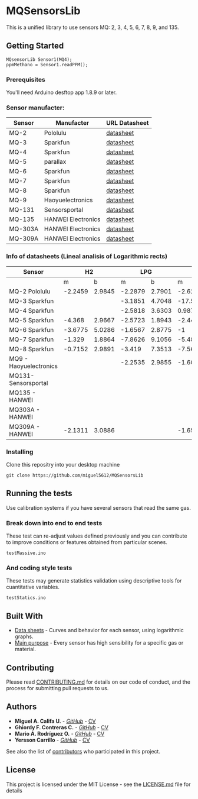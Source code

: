 # MQSensorsLib

This is a unified library to use sensors MQ: 2, 3, 4, 5, 6, 7, 8, 9, and 135.

## Getting Started

```
MQsensorLib Sensor1(MQ4);
ppmMethano = Sensor1.readPPM();
```

### Prerequisites

You'll need Arduino desftop app 1.8.9 or later.

### Sensor manufacter:
| Sensor | Manufacter | URL Datasheet |
|----------|----------|----------|
| MQ-2 | Pololulu| [datasheet](https://www.pololu.com/file/0J309/MQ2.pdf) |
| MQ-3 | Sparkfun | [datasheet](https://www.sparkfun.com/datasheets/Sensors/MQ-3.pdf) |
| MQ-4 | Sparkfun | [datasheet](https://www.sparkfun.com/datasheets/Sensors/Biometric/MQ-4.pdf) |
| MQ-5 | parallax | [datasheet](https://www.parallax.com/sites/default/files/downloads/605-00009-MQ-5-Datasheet.pdf) |
| MQ-6 | Sparkfun | [datasheet](https://www.sparkfun.com/datasheets/Sensors/Biometric/MQ-6.pdf) |
| MQ-7 | Sparkfun | [datasheet](https://www.sparkfun.com/datasheets/Sensors/Biometric/MQ-7.pdf) |
| MQ-8 | Sparkfun | [datasheet](https://dlnmh9ip6v2uc.cloudfront.net/datasheets/Sensors/Biometric/MQ-8.pdf) |
| MQ-9 | Haoyuelectronics | [datasheet](http://www.haoyuelectronics.com/Attachment/MQ-9/MQ9.pdf) |
| MQ-131 | Sensorsportal | [datasheet](http://www.sensorsportal.com/DOWNLOADS/MQ131.pdf) |
| MQ-135 | HANWEI Electronics | [datasheet](https://www.electronicoscaldas.com/datasheet/MQ-135_Hanwei.pdf) |
| MQ-303A | HANWEI Electronics | [datasheet](http://www.kosmodrom.com.ua/pdf/MQ303A.pdf) |
| MQ-309A | HANWEI Electronics | [datasheet](http://www.sensorica.ru/pdf/MQ-309A.pdf) |

### Info of datasheets (Lineal analisis of Logarithmic rects)
<table>
    <thead>
        <tr>
            <th colspan="1">Sensor</th>
            <th colspan="2">H2</th>
            <th colspan="2">LPG</th>
            <th colspan="2">CH4</th>
            <th colspan="2">CO</th>
            <th colspan="2">Alcohol</th>
            <th colspan="2">Propane</th>
            <th colspan="2">Benzine</th>
            <th colspan="2">Hexane</th>
            <th colspan="2">Smoke</th>
            <th colspan="2">Nox</th>
            <th colspan="2">CL2</th>
            <th colspan="2">O3</th>
            <th colspan="2">CO2</th>
            <th colspan="2">Tolueno</th>
            <th colspan="2">NH4</th>
            <th colspan="2">Acetona</th>
            <th colspan="2">Iso-butano</th>
            <th colspan="2">Hydrogeno</th>
            <th colspan="2">Ethanol</th>
        </tr>
    </thead>
    <tbody>
        <tr>
            <td></td>
            <td>m</td>
            <td>b</td>
            <td>m</td>
            <td>b</td>
            <td>m</td>
            <td>b</td>
            <td>m</td>
            <td>b</td>
            <td>m</td>
            <td>b</td>
            <td>m</td>
            <td>b</td>
            <td>m</td>
            <td>b</td>
            <td>m</td>
            <td>b</td>
            <td>m</td>
            <td>b</td>
            <td>m</td>
            <td>b</td>
            <td>m</td>
            <td>b</td>
            <td>m</td>
            <td>b</td>
            <td>m</td>
            <td>b</td>
            <td>m</td>
            <td>b</td>
            <td>m</td>
            <td>b</td>
            <td>m</td>
            <td>b</td>
            <td>m</td>
            <td>b</td>
            <td>m</td>
            <td>b</td>            
            <td>m</td>
            <td>b</td>
        </tr>
         <tr>
           <td>MQ-2 Pololulu</td>
            <td>-2.2459</td>
            <td>2.9845</td>
            <td>-2.2879</td>
            <td>2.7901</td>
            <td>-2.6208</td>
            <td>3.6075</td>
            <td>-3.1157</td>
            <td>4.5134</td>
            <td>-2.7028</td>
            <td>3.5595</td>
            <td>-2.2879</td>
            <td>2.7901</td>
            <td></td>
            <td></td>
            <td></td>
            <td></td>
            <td></td>
            <td></td>
            <td></td>
            <td></td>
            <td></td>
            <td></td>
            <td></td>
            <td></td>
            <td></td>
            <td></td>
            <td></td>
            <td></td>
            <td></td>
            <td></td>
            <td></td>
            <td></td>
            <td></td>
            <td></td>
            <td></td>
            <td></td>
            <td></td>
            <td></td>
        </tr>
         <tr>
           <td>MQ-3 Sparkfun</td>
            <td></td>
            <td></td>
            <td>-3.1851</td>
            <td>4.7048</td>
            <td>-17.531</td>
            <td>28.785</td>
            <td>-4.339</td>
            <td>6.4432</td>
            <td>-1.435</td>
            <td>0.4103</td>
            <td></td>
            <td></td>
            <td>-2.7009</td>
            <td>0.632</td>
            <td>-2.7268</td>
            <td>3.6299</td>
            <td></td>
            <td></td>
            <td></td>
            <td></td>
            <td></td>
            <td></td>
            <td></td>
            <td></td>
            <td></td>
            <td></td>
            <td></td>
            <td></td>
            <td></td>
            <td></td>
            <td></td>
            <td></td>
            <td></td>
            <td></td>
            <td></td>
            <td></td>
            <td></td>
            <td></td>
        </tr>
        <tr>
           <td>MQ-4 Sparkfun</td>
            <td></td>
            <td></td>
            <td>-2.5818</td>
            <td>3.6303</td>
            <td>0.9873</td>
            <td>2.6386</td>
            <td>-5.5945</td>
            <td>5.6693</td>
            <td>-11.89</td>
            <td>9.0375</td>
            <td></td>
            <td></td>
            <td></td>
            <td></td>
            <td></td>
            <td></td>
            <td>-11.189</td>
            <td>9.0375</td>
            <td></td>
            <td></td>
            <td></td>
            <td></td>
            <td></td>
            <td></td>
            <td></td>
            <td></td>
            <td></td>
            <td></td>
            <td></td>
            <td></td>
            <td></td>
            <td></td>
            <td></td>
            <td></td>
            <td></td>
            <td></td>
            <td></td>
            <td></td>
        </tr>
        <tr>
           <td>MQ-5 Sparkfun</td>
            <td>-4.368</td>
            <td>2.9667</td>
            <td>-2.5723</td>
            <td>1.8943</td>
            <td>-2.4438</td>
            <td>2.3044</td>
            <td>-4.8188</td>
            <td>5.2023</td>
            <td>-4.419</td>
            <td>4.8044</td>
            <td></td>
            <td></td>
            <td></td>
            <td></td>
            <td></td>
            <td></td>
            <td></td>
            <td></td>
            <td></td>
            <td></td>
            <td></td>
            <td></td>
            <td></td>
            <td></td>
            <td></td>
            <td></td>
            <td></td>
            <td></td>
            <td></td>
            <td></td>
            <td></td>
            <td></td>
            <td></td>
            <td></td>
            <td></td>
            <td></td>
            <td></td>
            <td></td>
        </tr>
        <tr>
           <td>MQ-6 Sparkfun</td>
            <td>-3.6775</td>
            <td>5.0286</td>
            <td>-1.6567</td>
            <td>2.8775</td>
            <td>-1</td>
            <td>3.301</td>
            <td>-12.791</td>
            <td>14.523</td>
            <td>-5.8057</td>
            <td>7.5292</td>
            <td></td>
            <td></td>
            <td></td>
            <td></td>
            <td></td>
            <td></td>
            <td></td>
            <td></td>
            <td></td>
            <td></td>
            <td></td>
            <td></td>
            <td></td>
            <td></td>
            <td></td>
            <td></td>
            <td></td>
            <td></td>
            <td></td>
            <td></td>
            <td></td>
            <td></td>
            <td></td>
            <td></td>
            <td></td>
            <td></td>
            <td></td>
            <td></td>
        </tr>
        <tr>
           <td>MQ-7 Sparkfun</td>
            <td>-1.329</td>
            <td>1.8864</td>
            <td>-7.8626</td>
            <td>9.1056</td>
            <td>-5.4878</td>
            <td>8.8387</td>
            <td>-1.4065</td>
            <td>2.0162</td>
            <td>-6.3219</td>
            <td>9.924</td>
            <td></td>
            <td></td>
            <td></td>
            <td></td>
            <td></td>
            <td></td>
            <td></td>
            <td></td>
            <td></td>
            <td></td>
            <td></td>
            <td></td>
            <td></td>
            <td></td>
            <td></td>
            <td></td>
            <td></td>
            <td></td>
            <td></td>
            <td></td>
            <td></td>
            <td></td>
            <td></td>
            <td></td>
            <td></td>
            <td></td>
            <td></td>
            <td></td>
        </tr>
        <tr>
           <td>MQ-8 Sparkfun</td>
            <td>-0.7152</td>
            <td>2.9891</td>
            <td>-3.419</td>
            <td>7.3513</td>
            <td>-7.5609</td>
            <td>15.243</td>
            <td>-7.0753</td>
            <td>15.396</td>
            <td>-1.7459</td>
            <td>4.7575</td>
            <td></td>
            <td></td>
            <td></td>
            <td></td>
            <td></td>
            <td></td>
            <td></td>
            <td></td>
            <td></td>
            <td></td>
            <td></td>
            <td></td>
            <td></td>
            <td></td>
            <td></td>
            <td></td>
            <td></td>
            <td></td>
            <td></td>
            <td></td>
            <td></td>
            <td></td>
            <td></td>
            <td></td>
            <td></td>
            <td></td>
            <td></td>
            <td></td>
        </tr>
        <tr>
           <td>MQ9 - Haoyuelectronics</td>
            <td></td>
            <td></td>
            <td>-2.2535</td>
            <td>2.9855</td>
            <td>-1.6012</td>
            <td>3.1476</td>
            <td>-1.749</td>
            <td>2.827</td>
            <td></td>
            <td></td>
            <td></td>
            <td></td>
            <td></td>
            <td></td>
            <td></td>
            <td></td>
            <td></td>
            <td></td>
            <td></td>
            <td></td>
            <td></td>
            <td></td>
            <td></td>
            <td></td>
            <td></td>
            <td></td>
            <td></td>
            <td></td>
            <td></td>
            <td></td>
            <td></td>
            <td></td>
            <td></td>
            <td></td>
            <td></td>
            <td></td>
            <td></td>
            <td></td>
        </tr>
        <tr>
           <td>MQ131- Sensorsportal</td>
            <td></td>
            <td></td>
            <td></td>
            <td></td>
            <td></td>
            <td></td>
            <td></td>
            <td></td>
            <td></td>
            <td></td>
            <td></td>
            <td></td>
            <td></td>
            <td></td>
            <td></td>
            <td></td>
            <td></td>
            <td></td>
            <td>-2.7245</td>
            <td>3.3004</td>
            <td>-1.0333</td>
            <td>1.7117</td>
            <td>-1.2037</td>
            <td>1.6455</td>
            <td></td>
            <td></td>
            <td></td>
            <td></td>
            <td></td>
            <td></td>
            <td></td>
            <td></td>
            <td></td>
            <td></td>
            <td></td>
            <td></td>
            <td></td>
            <td></td>
        </tr>
        <tr>
           <td>MQ135 - HANWEI</td>
            <td></td>
            <td></td>
            <td></td>
            <td></td>
            <td></td>
            <td></td>
            <td>-2.7268</td>
            <td>2.301</td>
            <td>-2.8608</td>
            <td>1.8627</td>
            <td></td>
            <td></td>
            <td></td>
            <td></td>
            <td></td>
            <td></td>
            <td></td>
            <td></td>
            <td></td>
            <td></td>
            <td></td>
            <td></td>
            <td></td>
            <td></td>
            <td>-3.2819</td>
            <td>1.9903</td>
            <td>-5.7015</td>
            <td>1.1612</td>
            <td>-2.2119</td>
            <td>2.0473</td>
            <td>-5.9682</td>
            <td>1.0175</td>
            <td></td>
            <td></td>
            <td></td>
            <td></td>
            <td></td>
            <td></td>
        </tr>
        <tr>
           <td>MQ303A - HANWEI</td>
            <td></td>
            <td></td>
            <td></td>
            <td></td>
            <td></td>
            <td></td>
            <td></td>
            <td></td>
            <td></td>
            <td></td>
            <td></td>
            <td></td>
            <td></td>
            <td></td>
            <td></td>
            <td></td>
            <td></td>
            <td></td>
            <td></td>
            <td></td>
            <td></td>
            <td></td>
            <td></td>
            <td></td>
            <td></td>
            <td></td>
            <td></td>
            <td></td>
            <td></td>
            <td></td>
            <td></td>
            <td></td>
            <td>-2.3543</td>
            <td>1.144</td>
            <td>-2.4338</td>
            <td>0.7558</td>
            <td>-2.5597</td>
            <td>0.4436</td>
        </tr>
        <tr>
           <td>MQ309A - HANWEI</td>
            <td>-2.1311</td>
            <td>3.0886</td>
            <td></td>
            <td></td>
            <td>-1.6554</td>
            <td>2.985</td>
            <td>-4.7623</td>
            <td>6.7413</td>
            <td>-3.7686</td>
            <td>5.6744</td>
            <td></td>
            <td></td>
            <td></td>
            <td></td>
            <td></td>
            <td></td>
            <td></td>
            <td></td>
            <td></td>
            <td></td>
            <td></td>
            <td></td>
            <td></td>
            <td></td>
            <td></td>
            <td></td>
            <td></td>
            <td></td>
            <td></td>
            <td></td>
            <td></td>
            <td></td>
            <td></td>
            <td></td>
            <td></td>
            <td></td>
            <td></td>
            <td></td>
        </tr>
    </tbody>
</table>

### Installing

Clone this repositry into your desktop machine

```
git clone https://github.com/miguel5612/MQSensorsLib
```


## Running the tests

Use calibration systems if you have several sensors that read the same gas.

### Break down into end to end tests

These test can re-adjust values defined previously and you can contribute to improve conditions or features obtained from particular scenes.

```
testMassive.ino
```

### And coding style tests

These tests may generate statistics validation using descriptive tools for cuantitative variables.

```
testStatics.ino
```

## Built With

* [Data sheets](https://github.com/miguel5612/MQSensorsLib/tree/master/Datasheets) - Curves and behavior for each sensor, using logarithmic graphs.
* [Main purpose](https://github.com/miguel5612/MQSensorsLib/blob/master/static/img/bg.jpg) - Every sensor has high sensibility for a specific gas or material.

## Contributing

Please read [CONTRIBUTING.md](https://github.com/miguel5612/MQSensorsLib/blob/NO_Functional/CONTRIBUTING.md) for details on our code of conduct, and the process for submitting pull requests to us.

## Authors

* **Miguel A. Califa U.** - [*GitHub*](https://github.com/miguel5612) - [CV](https://scienti.colciencias.gov.co/cvlac/visualizador/generarCurriculoCv.do?cod_rh=0000050477)
* **Ghiordy F. Contreras C.** - [*GitHub*](https://github.com/Ghiordy) - [CV](https://scienti.colciencias.gov.co/cvlac/visualizador/generarCurriculoCv.do?cod_rh=0000050476) 
* **Mario A. Rodríguez O.** - [*GitHub*](https://github.com/MarioAndresR) - [CV](https://scienti.colciencias.gov.co/cvlac/visualizador/generarCurriculoCv.do?cod_rh=0000111304)
* **Yersson Carrillo** - [*GitHub*](https://github.com/Yercar18/Dronefenix)  - [CV]()


See also the list of [contributors](https://github.com/miguel5612/MQSensorsLib/contributors) who participated in this project.

## License

This project is licensed under the MIT License - see the [LICENSE.md](LICENSE.md) file for details
